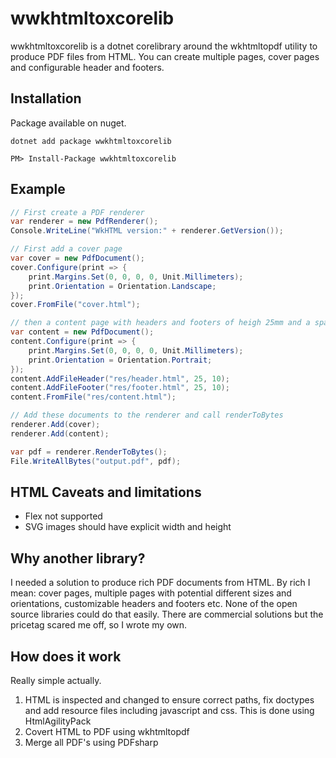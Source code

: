 # wwkhtmltoxcorelib 
wwkhtmltoxcorelib  is a dotnet corelibrary around the wkhtmltopdf utility to produce PDF files from HTML. You can create multiple pages, cover pages and configurable header and footers.

## Installation
Package available on nuget.
```
dotnet add package wwkhtmltoxcorelib 
```
```
PM> Install-Package wwkhtmltoxcorelib 
```

## Example
```csharp
// First create a PDF renderer
var renderer = new PdfRenderer();
Console.WriteLine("WkHTML version:" + renderer.GetVersion());

// First add a cover page
var cover = new PdfDocument();
cover.Configure(print => {
    print.Margins.Set(0, 0, 0, 0, Unit.Millimeters);
    print.Orientation = Orientation.Landscape;
});
cover.FromFile("cover.html");

// then a content page with headers and footers of heigh 25mm and a spacing of 10mm
var content = new PdfDocument();
content.Configure(print => {
    print.Margins.Set(0, 0, 0, 0, Unit.Millimeters);
    print.Orientation = Orientation.Portrait;
});
content.AddFileHeader("res/header.html", 25, 10);
content.AddFileFooter("res/footer.html", 25, 10);
content.FromFile("res/content.html");

// Add these documents to the renderer and call renderToBytes
renderer.Add(cover);
renderer.Add(content);

var pdf = renderer.RenderToBytes();
File.WriteAllBytes("output.pdf", pdf);
```

## HTML Caveats and limitations
* Flex not supported
* SVG images should have explicit width and height

## Why another library?
I needed a solution to produce rich PDF documents from HTML. By rich I mean: cover pages, multiple pages with potential different sizes and orientations, customizable headers and footers etc. None of the open source libraries could do that easily. There are commercial solutions but the pricetag scared me off, so I wrote my own.

## How does it work
Really simple actually.
1. HTML is inspected and changed to ensure correct paths, fix doctypes and add resource files including javascript and css. This is done using HtmlAgilityPack
2. Covert HTML to PDF using wkhtmltopdf
3. Merge all PDF's using PDFsharp

